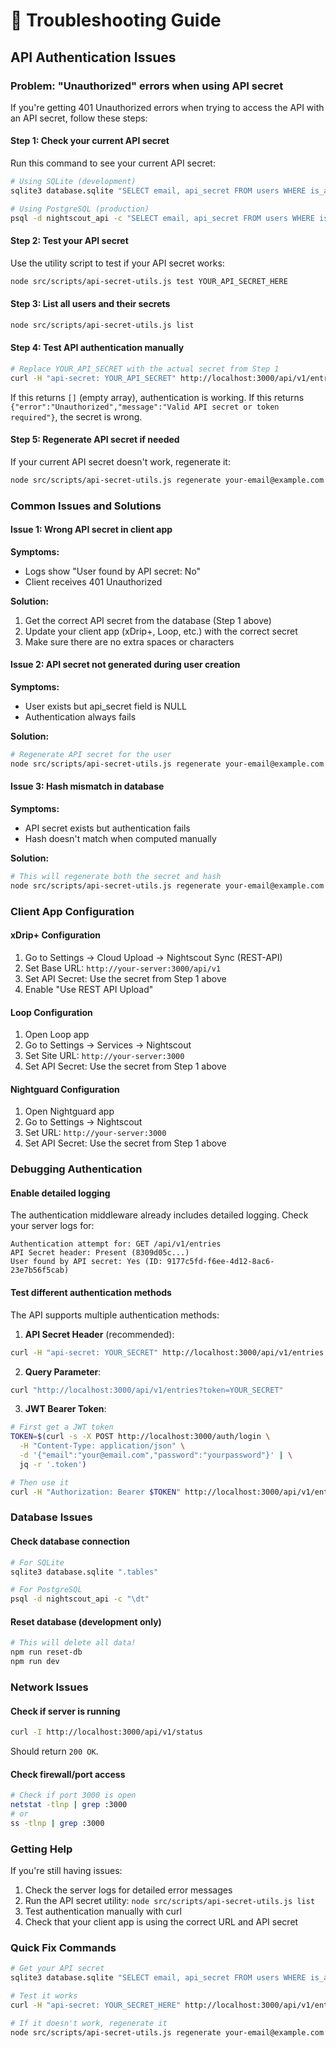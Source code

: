 # 🔧 Troubleshooting Guide

## API Authentication Issues

### Problem: "Unauthorized" errors when using API secret

If you're getting 401 Unauthorized errors when trying to access the API with an API secret, follow these steps:

#### Step 1: Check your current API secret

Run this command to see your current API secret:

```bash
# Using SQLite (development)
sqlite3 database.sqlite "SELECT email, api_secret FROM users WHERE is_active = 1;"

# Using PostgreSQL (production)
psql -d nightscout_api -c "SELECT email, api_secret FROM users WHERE is_active = true;"
```

#### Step 2: Test your API secret

Use the utility script to test if your API secret works:

```bash
node src/scripts/api-secret-utils.js test YOUR_API_SECRET_HERE
```

#### Step 3: List all users and their secrets

```bash
node src/scripts/api-secret-utils.js list
```

#### Step 4: Test API authentication manually

```bash
# Replace YOUR_API_SECRET with the actual secret from Step 1
curl -H "api-secret: YOUR_API_SECRET" http://localhost:3000/api/v1/entries
```

If this returns `[]` (empty array), authentication is working.
If this returns `{"error":"Unauthorized","message":"Valid API secret or token required"}`, the secret is wrong.

#### Step 5: Regenerate API secret if needed

If your current API secret doesn't work, regenerate it:

```bash
node src/scripts/api-secret-utils.js regenerate your-email@example.com
```

### Common Issues and Solutions

#### Issue 1: Wrong API secret in client app

**Symptoms:** 
- Logs show "User found by API secret: No"
- Client receives 401 Unauthorized

**Solution:**
1. Get the correct API secret from the database (Step 1 above)
2. Update your client app (xDrip+, Loop, etc.) with the correct secret
3. Make sure there are no extra spaces or characters

#### Issue 2: API secret not generated during user creation

**Symptoms:**
- User exists but api_secret field is NULL
- Authentication always fails

**Solution:**
```bash
# Regenerate API secret for the user
node src/scripts/api-secret-utils.js regenerate your-email@example.com
```

#### Issue 3: Hash mismatch in database

**Symptoms:**
- API secret exists but authentication fails
- Hash doesn't match when computed manually

**Solution:**
```bash
# This will regenerate both the secret and hash
node src/scripts/api-secret-utils.js regenerate your-email@example.com
```

### Client App Configuration

#### xDrip+ Configuration
1. Go to Settings → Cloud Upload → Nightscout Sync (REST-API)
2. Set Base URL: `http://your-server:3000/api/v1`
3. Set API Secret: Use the secret from Step 1 above
4. Enable "Use REST API Upload"

#### Loop Configuration
1. Open Loop app
2. Go to Settings → Services → Nightscout
3. Set Site URL: `http://your-server:3000`
4. Set API Secret: Use the secret from Step 1 above

#### Nightguard Configuration
1. Open Nightguard app
2. Go to Settings → Nightscout
3. Set URL: `http://your-server:3000`
4. Set API Secret: Use the secret from Step 1 above

### Debugging Authentication

#### Enable detailed logging

The authentication middleware already includes detailed logging. Check your server logs for:

```
Authentication attempt for: GET /api/v1/entries
API Secret header: Present (8309d05c...)
User found by API secret: Yes (ID: 9177c5fd-f6ee-4d12-8ac6-23e7b56f5cab)
```

#### Test different authentication methods

The API supports multiple authentication methods:

1. **API Secret Header** (recommended):
```bash
curl -H "api-secret: YOUR_SECRET" http://localhost:3000/api/v1/entries
```

2. **Query Parameter**:
```bash
curl "http://localhost:3000/api/v1/entries?token=YOUR_SECRET"
```

3. **JWT Bearer Token**:
```bash
# First get a JWT token
TOKEN=$(curl -s -X POST http://localhost:3000/auth/login \
  -H "Content-Type: application/json" \
  -d '{"email":"your@email.com","password":"yourpassword"}' | \
  jq -r '.token')

# Then use it
curl -H "Authorization: Bearer $TOKEN" http://localhost:3000/api/v1/entries
```

### Database Issues

#### Check database connection

```bash
# For SQLite
sqlite3 database.sqlite ".tables"

# For PostgreSQL
psql -d nightscout_api -c "\dt"
```

#### Reset database (development only)

```bash
# This will delete all data!
npm run reset-db
npm run dev
```

### Network Issues

#### Check if server is running

```bash
curl -I http://localhost:3000/api/v1/status
```

Should return `200 OK`.

#### Check firewall/port access

```bash
# Check if port 3000 is open
netstat -tlnp | grep :3000
# or
ss -tlnp | grep :3000
```

### Getting Help

If you're still having issues:

1. Check the server logs for detailed error messages
2. Run the API secret utility: `node src/scripts/api-secret-utils.js list`
3. Test authentication manually with curl
4. Check that your client app is using the correct URL and API secret

### Quick Fix Commands

```bash
# Get your API secret
sqlite3 database.sqlite "SELECT email, api_secret FROM users WHERE is_active = 1;"

# Test it works
curl -H "api-secret: YOUR_SECRET_HERE" http://localhost:3000/api/v1/entries

# If it doesn't work, regenerate it
node src/scripts/api-secret-utils.js regenerate your-email@example.com
```
